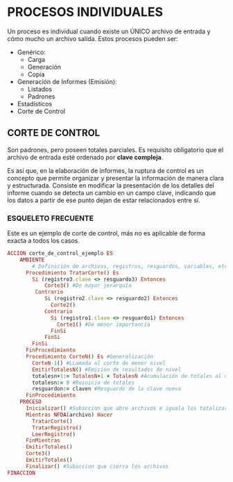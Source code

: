 # PROCESOS INDIVIDUALES
Un proceso es individual cuando existe un ÚNICO archivo de entrada y cómo mucho un archivo salida. 
Estos procesos pueden ser:
- Genérico:
    - Carga
    - Generación
    - Copia
- Generación de Informes (Emisión):
    - Listados
    - Padrones
- Estadísticos
- Corte de Control

## CORTE DE CONTROL
Son padrones, pero poseen totales parciales. Es requisito obligatorio que el archivo de entrada esté ordenado por **clave compleja**.

Es así que, en la elaboración de informes, la ruptura de control es un concepto que permite organizar y presentar la información de manera clara y estructurada. Consiste en modificar la presentación de los detalles del informe cuando se detecta un cambio en un campo clave, indicando que los datos a partir de ese punto dejan de estar relacionados entre sí.

### ESQUELETO FRECUENTE
Este es un ejemplo de corte de control, más no es aplicable de forma exacta a todos los casos.
```ruby
ACCION corte_de_control_ejemplo ES
    AMBIENTE
        # Definición de archivos, registros, resguardos, variables, etc
      Procedimiento TratarCorte() Es
        Si (registro3.clave <> resguardo3) Entonces
            Corte3() #De mayor jerarquía
         Contrario
            Si (registro2.clave <> resguardo2) Entonces
              Corte2()
            Contrario
              Si (registro1.clave <> resguardo1) Entonces
                Corte1() #De menor importancia
              FinSi
            FinSi
        FinSi
      FinProcedimiento
      Procedimiento CorteN() Es #Generalización
        CorteN-1() #LLamada al corte de menor nivel
        EmitirTotalesN() #Emición de resultados de nivel
        totalesn+1:= TotalesN+1 + TotalesN #Acumulación de totales al nivel superior
        totalesn:= 0 #Reinicio de totales
        resguardon:= claven #Resguardo de la clave nueva
      FinProcedimiento
    PROCESO
      Inicializar() #Subaccion que abre archivos e iguala los totalizarores y resguardos a 0
      Mientras NFDA(archivo) Hacer
        TratarCorte()
        TratarRegistro()
        LeerRegistro()
      FinMientras
      EmitirTotales()
      Corte3()
      EmitirTotales()
      Finalizar() #Subaccion que cierra los archivos
FINACCION
  ```